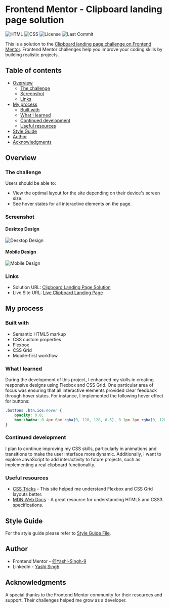 # Frontend Mentor - Clipboard landing page solution

![HTML](https://img.shields.io/badge/HTML5-E34F26?style=flat-square&logo=html5&logoColor=white)
![CSS](https://img.shields.io/badge/CSS3-1572B6?style=flat-square&logo=css3&logoColor=white)
![License](https://img.shields.io/badge/License-MIT-greyscale?style=flat-square)
![Last Commit](https://img.shields.io/github/last-commit/Yashi-Singh-9/clipboard-landing-page)

This is a solution to the [Clipboard landing page challenge on Frontend Mentor](https://www.frontendmentor.io/challenges/clipboard-landing-page-5cc9bccd6c4c91111378ecb9). Frontend Mentor challenges help you improve your coding skills by building realistic projects.

## Table of contents

- [Overview](#overview)
  - [The challenge](#the-challenge)
  - [Screenshot](#screenshot)
  - [Links](#links)
- [My process](#my-process)
  - [Built with](#built-with)
  - [What I learned](#what-i-learned)
  - [Continued development](#continued-development)
  - [Useful resources](#useful-resources)
- [Style Guide](#style-guide)
- [Author](#author)
- [Acknowledgments](#acknowledgments)

## Overview

### The challenge

Users should be able to:

- View the optimal layout for the site depending on their device's screen size.
- See hover states for all interactive elements on the page.

### Screenshot

#### Desktop Design

![Desktop Design](design/desktop-design.jpg)

#### Mobile Design

![Mobile Design](design/mobile-design.jpg)

### Links

- Solution URL: [Clipboard Landing Page Solution](https://www.frontendmentor.io/solutions/clipboard-landing-page-rEzf-FOP-R)
- Live Site URL: [Live Clipboard Landing Page](https://clipboard-landing-page-by-yashi.netlify.app)  

## My process

### Built with

- Semantic HTML5 markup
- CSS custom properties
- Flexbox
- CSS Grid
- Mobile-first workflow

### What I learned

During the development of this project, I enhanced my skills in creating responsive designs using Flexbox and CSS Grid. One particular area of focus was ensuring that all interactive elements provided clear feedback through hover states. For instance, I implemented the following hover effect for buttons:

```css
.buttons .btn.ios:hover {
    opacity: 0.8; 
    box-shadow: 0 4px 6px rgba(0, 128, 128, 0.5), 0 1px 3px rgba(0, 128, 128, 0.3); 
}
```

### Continued development

I plan to continue improving my CSS skills, particularly in animations and transitions to make the user interface more dynamic. Additionally, I want to explore JavaScript to add interactivity to future projects, such as implementing a real clipboard functionality.

### Useful resources

- [CSS Tricks](https://css-tricks.com) - This site helped me understand Flexbox and CSS Grid layouts better.
- [MDN Web Docs](https://developer.mozilla.org/en-US/) - A great resource for understanding HTML5 and CSS3 specifications.

## Style Guide

For the style guide please refer to [Style Guide File](style-guide.md).

## Author

- Frontend Mentor - [@Yashi-Singh-9](https://www.frontendmentor.io/profile/Yashi-Singh-9)
- LinkedIn - [Yashi Singh](https://www.linkedin.com/in/yashi-singh-b4143a246) 

## Acknowledgments

A special thanks to the Frontend Mentor community for their resources and support. Their challenges helped me grow as a developer.
